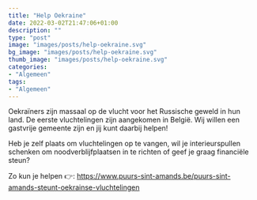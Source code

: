```yaml
---
title: "Help Oekraine"
date: 2022-03-02T21:47:06+01:00
description: ""
type: "post"
image: "images/posts/help-oekraine.svg"
bg_image: "images/posts/help-oekraine.svg"
thumb_image: "images/posts/help-oekraine.svg"
categories:
- "Algemeen"
tags:
- "Algemeen"
---
```


Oekraïners zijn massaal op de vlucht voor het Russische geweld in hun land. De eerste vluchtelingen zijn aangekomen in België. Wij willen een gastvrije gemeente zijn en jij kunt daarbij helpen!

Heb je zelf plaats om vluchtelingen op te vangen, wil je interieurspullen schenken om noodverblijfplaatsen in te richten of geef je graag financiële steun?

Zo kun je helpen 👉: https://www.puurs-sint-amands.be/puurs-sint-amands-steunt-oekrainse-vluchtelingen


